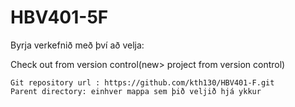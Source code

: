 # HBV401-5F

Byrja verkefnið með því að velja:

Check out from version control(new> project from version control)

    Git repository url : https://github.com/kth130/HBV401-F.git
    Parent directory: einhver mappa sem þið veljið hjá ykkur
    